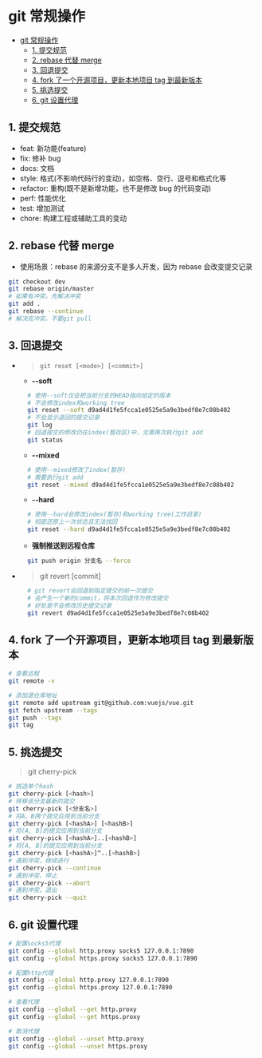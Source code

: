 # git 常规操作

- [git 常规操作](#git-常规操作)
  - [1. 提交规范](#1-提交规范)
  - [2. rebase 代替 merge](#2-rebase-代替-merge)
  - [3. 回退提交](#3-回退提交)
  - [4. fork 了一个开源项目，更新本地项目 tag 到最新版本](#4-fork-了一个开源项目更新本地项目-tag-到最新版本)
  - [5. 挑选提交](#5-挑选提交)
  - [6. git 设置代理](#6-git-设置代理)

## 1. 提交规范

- feat: 新功能(feature)
- fix: 修补 bug
- docs: 文档
- style: 格式(不影响代码行的变动)，如空格、空行、逗号和格式化等
- refactor: 重构(既不是新增功能，也不是修改 bug 的代码变动)
- perf: 性能优化
- test: 增加测试
- chore: 构建工程或辅助工具的变动

## 2. rebase 代替 merge

- 使用场景：rebase 的来源分支不是多人开发，因为 rebase 会改变提交记录

```bash
git checkout dev
git rebase origin/master
# 如果有冲突，先解决冲突
git add .
git rebase --continue
# 解决完冲突，不要git pull

```

## 3. 回退提交

- > `git reset [<mode>] [<commit>]`

  - **--soft**

  ```bash
    # 使用--soft仅会把当前分支的HEAD指向给定的版本
    # 不会修改index和working tree
    git reset --soft d9ad4d1fe5fcca1e0525e5a9e3bedf8e7c08b402
    # 不会显示退回的提交记录
    git log
    # 回退提交的修改仍在index(暂存区)中，无需再次执行git add
    git status
  ```

  - **--mixed**

  ```bash
    # 使用--mixed修改了index(暂存)
    # 需要执行git add
    git reset --mixed d9ad4d1fe5fcca1e0525e5a9e3bedf8e7c08b402
  ```

  - **--hard**

  ```bash
    # 使用--hard会修改index(暂存)和working tree(工作目录)
    # 彻底还原上一次状态且无法找回
    git reset --hard d9ad4d1fe5fcca1e0525e5a9e3bedf8e7c08b402
  ```

  - **强制推送到远程仓库**

  ```bash
    git push origin 分支名 --force
  ```

- > git revert [commit]

  ```bash
    # git revert会回退到指定提交的前一次提交
    # 会产生一个新的commit，将本次回退作为修改提交
    # 好处是不会修改历史提交记录
    git revert d9ad4d1fe5fcca1e0525e5a9e3bedf8e7c08b402
  ```

## 4. fork 了一个开源项目，更新本地项目 tag 到最新版本

```bash
# 查看远程
git remote -v

# 添加源仓库地址
git remote add upstream git@github.com:vuejs/vue.git
git fetch upstream --tags
git push --tags
git tag
```

## 5. 挑选提交

> git cherry-pick

```bash
# 挑选单个hash
git cherry-pick [<hash>]
# 转移该分支最新的提交
git cherry-pick [<分支名>]
# 将A、B两个提交应用到当前分支
git cherry-pick [<hashA>] [<hashB>]
# 将(A, B]的提交应用到当前分支
git cherry-pick [<hashA>]..[<hashB>]
# 将[A, B]的提交应用到当前分支
git cherry-pick [<hashA>]^..[<hashB>]
# 遇到冲突，继续进行
git cherry-pick --continue
# 遇到冲突，停止
git cherry-pick --abort
# 遇到冲突，退出
git cherry-pick --quit
```

## 6. git 设置代理

```bash
# 配置socks5代理
git config --global http.proxy socks5 127.0.0.1:7890
git config --global https.proxy socks5 127.0.0.1:7890

# 配置http代理
git config --global http.proxy 127.0.0.1:7890
git config --global https.proxy 127.0.0.1:7890

# 查看代理
git config --global --get http.proxy
git config --global --get https.proxy

# 取消代理
git config --global --unset http.proxy
git config --global --unset https.proxy
```
